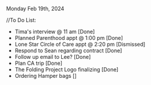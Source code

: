 Monday Feb 19th, 2024

//To Do List:

- Tima's interview @ 11 am [Done]
- Planned Parenthood appt @ 1:00 pm [Done]
- Lone Star Circle of Care appt @ 2:20 pm [Dismissed]
- Respond to Sean regarding contract [Done]
- Follow up email to Lee? [Done]
- Plan CA trip [Done]
- The Folding Project Logo finalizing [Done]
- Ordering Hamper bags []
